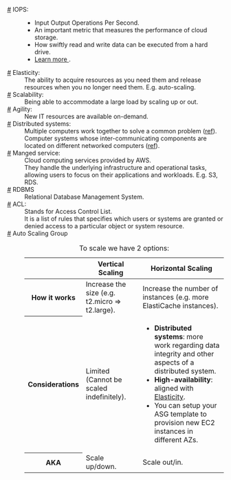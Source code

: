<dl>
  <dt id="iopsGlobalGlossary">
    <a href="#iopsGlobalGlossary">#</a>
    IOPS:
  </dt>
  <dd>
    <ul>
      <li>
        Input Output Operations Per Second.
      </li>
      <li>
        An important metric that measures the performance of cloud storage.
      </li>
      <li>
        How swiftly read and write data can be executed from a hard drive.
      </li>
      <li>
        <a href="https://stackoverflow.com/q/37058095/8784518">
          Learn more
        </a>.
      </li>
    </ul>
  </dd>
  <dt id="elasticityGlobalGlossary">
    <a href="#elasticityGlobalGlossary">#</a>
    Elasticity:
  </dt>
  <dd>
    The ability to acquire resources as you need them and release resources when you no longer need them. E.g. auto-scaling.
  </dd>
  <dt id="scalabilityGlobalGlossary">
    <a href="#scalabilityGlobalGlossary">#</a>
    Scalability:
  </dt>
  <dd>
    Being able to accommodate a large load by scaling up or out.
  </dd>
  <dt id="agilityGlobalGlossary">
    <a href="#agilityGlobalGlossary">#</a>
    Agility:
  </dt>
  <dd>
    New IT resources are available on-demand.
  </dd>
  <dt id="distributedSystems">
    <a href="#distributedSystems">#</a>
    Distributed systems:
  </dt>
  <dd>
    Multiple computers work together to solve a common problem (<a href="https://aws.amazon.com/what-is/distributed-computing/">ref</a>).
  </dd>
  <dd>
    Computer systems whose inter-communicating components are located on different networked computers (<a href="https://en.wikipedia.org/wiki/Distributed_computing">ref</a>).
  </dd>
  <dt id="managedServiceGlossary">
    <a href="#managedServiceGlossary">#</a>
    Manged service:
  </dt>
  <dd>Cloud computing services provided by AWS.</dd>
  <dd>
    They handle the underlying infrastructure and operational tasks, allowing users to focus on their applications and workloads. E.g. S3, RDS.
  </dd>
  <dt id="rdbmsGlossary">
    <a href="#rdbmsGlossary">#</a>
    RDBMS
  </dt>
  <dd>
    Relational Database Management System.
  </dd>
  <dt id="aclGlossary">
    <a href="#aclGlossary">#</a>
    ACL:
  </dt>
  <dd>Stands for Access Control List.</dd>
  <dd>
    It is a list of rules that specifies which users or systems are granted or denied access to a particular object or system resource.
  </dd>
  <dt id="autoScalingGroupDefinition">
    <a href="#autoScalingGroupDefinition">#</a>
    Auto Scaling Group
  </dt>
  <dd>
    <table>
      <caption>To scale we have 2 options:</caption>
      <thead>
        <tr>
          <th></th>
          <th>Vertical Scaling</th>
          <th>Horizontal Scaling</th>
        </tr>
      </thead>
      <tbody>
        <tr>
          <th>How it works</th>
          <td>Increase the size (e.g. t2.micro => t2.large).</td>
          <td>Increase the number of instances (e.g. more ElastiCache instances).</td>
        </tr>
        <tr>
          <th>Considerations</th>
          <td>Limited (Cannot be scaled indefinitely).</td>
          <td>
            <ul>
              <li>
                <b>Distributed systems</b>: more work regarding data integrity and
                other aspects of a distributed system.
              </li>
              <li>
                <b>High-availability</b>: aligned with
                <a href="#elasticityGlobalGlossary">Elasticity</a>.
              </li>
              <li>
                You can setup your ASG template to provision new EC2 instances
                in different AZs.
              </li>
            </ul>
          </td>
        </tr>
        <tr>
          <th>AKA</th>
          <td>Scale up/down.</td>
          <td>Scale out/in.</td>
        </tr>
      </tbody>
    </table>
  </dd>
</dl>
